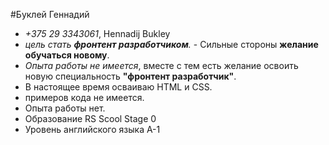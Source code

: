 #Буклей Геннадий
- *+375 29 3343061*, Hennadij Bukley
- _цель стать **фронтент разработчиком**._ - Сильные стороны **желание обучаться новому**. 
- *Опыта  работы не имеется*, вместе с тем есть желание освоить новую специальность __"фронтент разработчик"__. 
- В настоящее время осваиваю HTML и CSS.
- примеров кода не имеется.
- Опыта работы нет.
- Образование RS Scool Stage 0
- Уровень английского языка А-1

